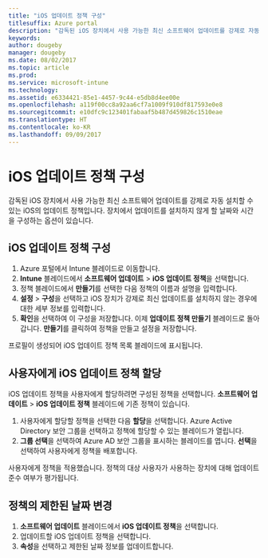```yaml
---
title: "iOS 업데이트 정책 구성"
titlesuffix: Azure portal
description: "감독된 iOS 장치에서 사용 가능한 최신 소프트웨어 업데이트를 강제로 자동 설치하기 위한 iOS의 업데이트 정책을 구성합니다."
keywords: 
author: dougeby
manager: dougeby
ms.date: 08/02/2017
ms.topic: article
ms.prod: 
ms.service: microsoft-intune
ms.technology: 
ms.assetid: e6334421-85e1-4457-9c44-e5db8d4ee00e
ms.openlocfilehash: a119f00cc8a92aa6cf7a1009f910df817593e0e8
ms.sourcegitcommit: e10dfc9c123401fabaaf5b487d459826c1510eae
ms.translationtype: HT
ms.contentlocale: ko-KR
ms.lasthandoff: 09/09/2017
---
```

# <a name="configure-ios-update-policies"></a>iOS 업데이트 정책 구성
감독된 iOS 장치에서 사용 가능한 최신 소프트웨어 업데이트를 강제로 자동 설치할 수 있는 iOS의 업데이트 정책입니다. 장치에서 업데이트를 설치하지 않게 할 날짜와 시간을 구성하는 옵션이 있습니다.

## <a name="configure-the-ios-update-policy"></a>iOS 업데이트 정책 구성
1. Azure 포털에서 Intune 블레이드로 이동합니다.
2. **Intune** 블레이드에서 **소프트웨어 업데이트** > **iOS 업데이트 정책**을 선택합니다.
4. 정책 블레이드에서 **만들기**를 선택한 다음 정책의 이름과 설명을 입력합니다.
5. **설정** > **구성**을 선택하고 iOS 장치가 강제로 최신 업데이트를 설치하지 않는 경우에 대한 세부 정보를 입력합니다.
6. **확인**을 선택하여 이 구성을 저장합니다. 이제 **업데이트 정책 만들기** 블레이드로 돌아갑니다. **만들기**를 클릭하여 정책을 만들고 설정을 저장합니다.

프로필이 생성되어 iOS 업데이트 정책 목록 블레이드에 표시됩니다.

## <a name="assign-an-ios-update-policy-to-users"></a>사용자에게 iOS 업데이트 정책 할당
iOS 업데이트 정책을 사용자에게 할당하려면 구성된 정책을 선택합니다. **소프트웨어 업데이트** > **iOS 업데이트 정책** 블레이드에 기존 정책이 있습니다.
1. 사용자에게 할당할 정책을 선택한 다음 **할당**을 선택합니다. Azure Active Directory 보안 그룹을 선택하고 정책에 할당할 수 있는 블레이드가 열립니다.
2. **그룹 선택**을 선택하여 Azure AD 보안 그룹을 표시하는 블레이드를 엽니다. **선택**을 선택하여 사용자에게 정책을 배포합니다.

사용자에게 정책을 적용했습니다. 정책의 대상 사용자가 사용하는 장치에 대해 업데이트 준수 여부가 평가됩니다.

## <a name="change-the-restricted-days-for-the-policy"></a>정책의 제한된 날짜 변경
1. **소프트웨어 업데이트** 블레이드에서 **iOS 업데이트 정책**을 선택합니다.
2. 업데이트할 iOS 업데이트 정책을 선택합니다.
3. **속성**을 선택하고 제한된 날짜 정보를 업데이트합니다.
